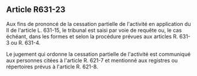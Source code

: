 Article R631-23
----
Aux fins de prononcé de la cessation partielle de l'activité en application du
II de l'article L. 631-15, le tribunal est saisi par voie de requête ou, le cas
échéant, dans les formes et selon la procédure prévues aux articles R. 631-3 ou
R. 631-4.

Le jugement qui ordonne la cessation partielle de l'activité est communiqué aux
personnes citées à l'article R. 621-7 et mentionné aux registres ou répertoires
prévus à l'article R. 621-8.
